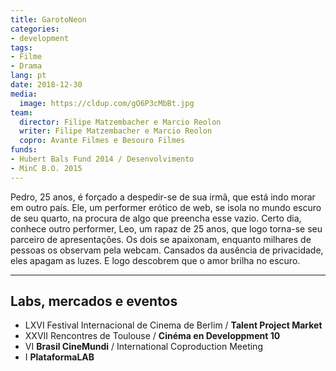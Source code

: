 ```yaml
---
title: GarotoNeon
categories:
- development
tags:
- Filme
- Drama
lang: pt
date: 2018-12-30
media:
  image: https://cldup.com/gO6P3cMbBt.jpg
team:
  director: Filipe Matzembacher e Marcio Reolon
  writer: Filipe Matzembacher e Marcio Reolon
  copro: Avante Filmes e Besouro Filmes
funds:
- Hubert Bals Fund 2014 / Desenvolvimento
- MinC B.O. 2015
---
```


Pedro, 25 anos, é forçado a despedir-se de sua irmã, que está indo morar em outro país. Ele, um performer erótico de web, se isola no mundo escuro de seu quarto, na procura de algo que preencha esse vazio. Certo dia, conhece outro performer, Leo, um rapaz de 25 anos, que logo torna-se seu parceiro de apresentações. Os dois se apaixonam, enquanto milhares de pessoas os observam pela webcam. Cansados da ausência de privacidade, eles apagam as luzes. E logo descobrem que o amor brilha no escuro.

---

## Labs, mercados e eventos
* LXVI Festival Internacional de Cinema de Berlim / **Talent Project Market**
* XXVII Rencontres de Toulouse / **Cinéma en Developpment 10**
* VI **Brasil CineMundi** / International Coproduction Meeting
* I **PlataformaLAB**
